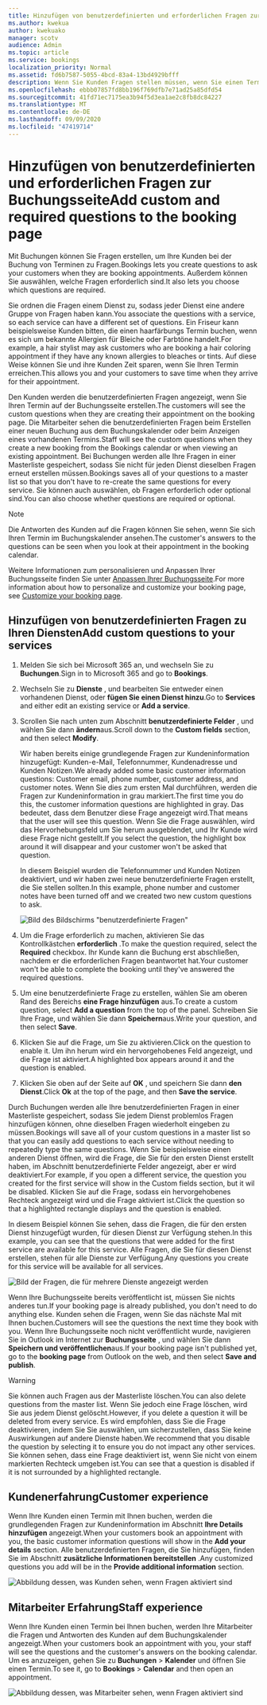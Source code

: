 ```yaml
---
title: Hinzufügen von benutzerdefinierten und erforderlichen Fragen zur Buchungsseite
ms.author: kwekua
author: kwekuako
manager: scotv
audience: Admin
ms.topic: article
ms.service: bookings
localization_priority: Normal
ms.assetid: fd6b7587-5055-4bcd-83a4-13bd4929bfff
description: Wenn Sie Kunden Fragen stellen müssen, wenn Sie einen Termin bei Ihnen online buchen, können Sie der Buchungsseite benutzerdefinierte Fragen und erforderliche Fragen hinzufügen.
ms.openlocfilehash: ebbb07857fd8bb196f769dfb7e71ad25a85dfd54
ms.sourcegitcommit: 41fd71ec7175ea3b94f5d3ea1ae2c8fb8dc84227
ms.translationtype: MT
ms.contentlocale: de-DE
ms.lasthandoff: 09/09/2020
ms.locfileid: "47419714"
---
```

# <a name="add-custom-and-required-questions-to-the-booking-page"></a><span data-ttu-id="64457-103">Hinzufügen von benutzerdefinierten und erforderlichen Fragen zur Buchungsseite</span><span class="sxs-lookup"><span data-stu-id="64457-103">Add custom and required questions to the booking page</span></span>

<span data-ttu-id="64457-104">Mit Buchungen können Sie Fragen erstellen, um Ihre Kunden bei der Buchung von Terminen zu Fragen.</span><span class="sxs-lookup"><span data-stu-id="64457-104">Bookings lets you create questions to ask your customers when they are booking appointments.</span></span> <span data-ttu-id="64457-105">Außerdem können Sie auswählen, welche Fragen erforderlich sind.</span><span class="sxs-lookup"><span data-stu-id="64457-105">It also lets you choose which questions are required.</span></span>

<span data-ttu-id="64457-106">Sie ordnen die Fragen einem Dienst zu, sodass jeder Dienst eine andere Gruppe von Fragen haben kann.</span><span class="sxs-lookup"><span data-stu-id="64457-106">You associate the questions with a service, so each service can have a different set of questions.</span></span> <span data-ttu-id="64457-107">Ein Friseur kann beispielsweise Kunden bitten, die einen haarfärbungs Termin buchen, wenn es sich um bekannte Allergien für Bleiche oder Farbtöne handelt.</span><span class="sxs-lookup"><span data-stu-id="64457-107">For example, a hair stylist may ask customers who are booking a hair coloring appointment if they have any known allergies to bleaches or tints.</span></span> <span data-ttu-id="64457-108">Auf diese Weise können Sie und ihre Kunden Zeit sparen, wenn Sie Ihren Termin erreichen.</span><span class="sxs-lookup"><span data-stu-id="64457-108">This allows you and your customers to save time when they arrive for their appointment.</span></span>

<span data-ttu-id="64457-109">Den Kunden werden die benutzerdefinierten Fragen angezeigt, wenn Sie Ihren Termin auf der Buchungsseite erstellen.</span><span class="sxs-lookup"><span data-stu-id="64457-109">The customers will see the custom questions when they are creating their appointment on the booking page.</span></span> <span data-ttu-id="64457-110">Die Mitarbeiter sehen die benutzerdefinierten Fragen beim Erstellen einer neuen Buchung aus dem Buchungskalender oder beim Anzeigen eines vorhandenen Termins.</span><span class="sxs-lookup"><span data-stu-id="64457-110">Staff will see the custom questions when they create a new booking from the Bookings calendar or when viewing an existing appointment.</span></span> <span data-ttu-id="64457-111">Bei Buchungen werden alle Ihre Fragen in einer Masterliste gespeichert, sodass Sie nicht für jeden Dienst dieselben Fragen erneut erstellen müssen.</span><span class="sxs-lookup"><span data-stu-id="64457-111">Bookings saves all of your questions to a master list so that you don't have to re-create the same questions for every service.</span></span> <span data-ttu-id="64457-112">Sie können auch auswählen, ob Fragen erforderlich oder optional sind.</span><span class="sxs-lookup"><span data-stu-id="64457-112">You can also choose whether questions are required or optional.</span></span>

> [!NOTE]
> <span data-ttu-id="64457-113">Die Antworten des Kunden auf die Fragen können Sie sehen, wenn Sie sich Ihren Termin im Buchungskalender ansehen.</span><span class="sxs-lookup"><span data-stu-id="64457-113">The customer's answers to the questions can be seen when you look at their appointment in the booking calendar.</span></span>

<span data-ttu-id="64457-114">Weitere Informationen zum personalisieren und Anpassen Ihrer Buchungsseite finden Sie unter [Anpassen Ihrer Buchungsseite](customize-booking-page.md).</span><span class="sxs-lookup"><span data-stu-id="64457-114">For more information about how to personalize and customize your booking page, see [Customize your booking page](customize-booking-page.md).</span></span>

## <a name="add-custom-questions-to-your-services"></a><span data-ttu-id="64457-115">Hinzufügen von benutzerdefinierten Fragen zu Ihren Diensten</span><span class="sxs-lookup"><span data-stu-id="64457-115">Add custom questions to your services</span></span>

1. <span data-ttu-id="64457-116">Melden Sie sich bei Microsoft 365 an, und wechseln Sie zu **Buchungen**.</span><span class="sxs-lookup"><span data-stu-id="64457-116">Sign in to Microsoft 365 and go to **Bookings**.</span></span>

1. <span data-ttu-id="64457-117">Wechseln Sie zu **Dienste** , und bearbeiten Sie entweder einen vorhandenen Dienst, oder **fügen Sie einen Dienst hinzu**.</span><span class="sxs-lookup"><span data-stu-id="64457-117">Go to **Services** and either edit an existing service or **Add a service**.</span></span>

1. <span data-ttu-id="64457-118">Scrollen Sie nach unten zum Abschnitt **benutzerdefinierte Felder** , und wählen Sie dann **ändern**aus.</span><span class="sxs-lookup"><span data-stu-id="64457-118">Scroll down to the **Custom fields** section, and then select **Modify**.</span></span>

   <span data-ttu-id="64457-119">Wir haben bereits einige grundlegende Fragen zur Kundeninformation hinzugefügt: Kunden-e-Mail, Telefonnummer, Kundenadresse und Kunden Notizen.</span><span class="sxs-lookup"><span data-stu-id="64457-119">We already added some basic customer information questions: Customer email, phone number, customer address, and customer notes.</span></span> <span data-ttu-id="64457-120">Wenn Sie dies zum ersten Mal durchführen, werden die Fragen zur Kundeninformation in grau markiert.</span><span class="sxs-lookup"><span data-stu-id="64457-120">The first time you do this, the customer information questions are highlighted in gray.</span></span> <span data-ttu-id="64457-121">Das bedeutet, dass dem Benutzer diese Frage angezeigt wird.</span><span class="sxs-lookup"><span data-stu-id="64457-121">That means that the user will see this question.</span></span> <span data-ttu-id="64457-122">Wenn Sie die Frage auswählen, wird das Hervorhebungsfeld um Sie herum ausgeblendet, und Ihr Kunde wird diese Frage nicht gestellt.</span><span class="sxs-lookup"><span data-stu-id="64457-122">If you select the question, the highlight box around it will disappear and your customer won't be asked that question.</span></span>

   <span data-ttu-id="64457-123">In diesem Beispiel wurden die Telefonnummer und Kunden Notizen deaktiviert, und wir haben zwei neue benutzerdefinierte Fragen erstellt, die Sie stellen sollten.</span><span class="sxs-lookup"><span data-stu-id="64457-123">In this example, phone number and customer notes have been turned off and we created two new custom questions to ask.</span></span>

   ![Bild des Bildschirms "benutzerdefinierte Fragen"](../media/bookings-questions-custom-fields.png)

1. <span data-ttu-id="64457-125">Um die Frage erforderlich zu machen, aktivieren Sie das Kontrollkästchen **erforderlich** .</span><span class="sxs-lookup"><span data-stu-id="64457-125">To make the question required, select the **Required** checkbox.</span></span> <span data-ttu-id="64457-126">Ihr Kunde kann die Buchung erst abschließen, nachdem er die erforderlichen Fragen beantwortet hat.</span><span class="sxs-lookup"><span data-stu-id="64457-126">Your customer won't be able to complete the booking until they've answered the required questions.</span></span>

1. <span data-ttu-id="64457-127">Um eine benutzerdefinierte Frage zu erstellen, wählen Sie am oberen Rand des Bereichs **eine Frage hinzufügen** aus.</span><span class="sxs-lookup"><span data-stu-id="64457-127">To create a custom question, select **Add a question** from the top of the panel.</span></span> <span data-ttu-id="64457-128">Schreiben Sie Ihre Frage, und wählen Sie dann **Speichern**aus.</span><span class="sxs-lookup"><span data-stu-id="64457-128">Write your question, and then select **Save**.</span></span>

1. <span data-ttu-id="64457-129">Klicken Sie auf die Frage, um Sie zu aktivieren.</span><span class="sxs-lookup"><span data-stu-id="64457-129">Click on the question to enable it.</span></span> <span data-ttu-id="64457-130">Um ihn herum wird ein hervorgehobenes Feld angezeigt, und die Frage ist aktiviert.</span><span class="sxs-lookup"><span data-stu-id="64457-130">A highlighted box appears around it and the question is enabled.</span></span>

1. <span data-ttu-id="64457-131">Klicken Sie oben auf der Seite auf **OK** , und speichern Sie dann **den Dienst**.</span><span class="sxs-lookup"><span data-stu-id="64457-131">Click **Ok** at the top of the page, and then **Save the service**.</span></span>

<span data-ttu-id="64457-132">Durch Buchungen werden alle Ihre benutzerdefinierten Fragen in einer Masterliste gespeichert, sodass Sie jedem Dienst problemlos Fragen hinzufügen können, ohne dieselben Fragen wiederholt eingeben zu müssen.</span><span class="sxs-lookup"><span data-stu-id="64457-132">Bookings will save all of your custom questions in a master list so that you can easily add questions to each service without needing to repeatedly type the same questions.</span></span> <span data-ttu-id="64457-133">Wenn Sie beispielsweise einen anderen Dienst öffnen, wird die Frage, die Sie für den ersten Dienst erstellt haben, im Abschnitt benutzerdefinierte Felder angezeigt, aber er wird deaktiviert.</span><span class="sxs-lookup"><span data-stu-id="64457-133">For example, if you open a different service, the question you created for the first service will show in the Custom fields section, but it wil be disabled.</span></span> <span data-ttu-id="64457-134">Klicken Sie auf die Frage, sodass ein hervorgehobenes Rechteck angezeigt wird und die Frage aktiviert ist.</span><span class="sxs-lookup"><span data-stu-id="64457-134">Click the question so that a highlighted rectangle displays and the question is enabled.</span></span>

<span data-ttu-id="64457-135">In diesem Beispiel können Sie sehen, dass die Fragen, die für den ersten Dienst hinzugefügt wurden, für diesen Dienst zur Verfügung stehen.</span><span class="sxs-lookup"><span data-stu-id="64457-135">In this example, you can see that the questions that were added for the first service are available for this service.</span></span> <span data-ttu-id="64457-136">Alle Fragen, die Sie für diesen Dienst erstellen, stehen für alle Dienste zur Verfügung.</span><span class="sxs-lookup"><span data-stu-id="64457-136">Any questions you create for this service will be available for all services.</span></span>

   ![Bild der Fragen, die für mehrere Dienste angezeigt werden](../media/bookings-questions-services.png)

<span data-ttu-id="64457-138">Wenn Ihre Buchungsseite bereits veröffentlicht ist, müssen Sie nichts anderes tun.</span><span class="sxs-lookup"><span data-stu-id="64457-138">If your booking page is already published, you don't need to do anything else.</span></span> <span data-ttu-id="64457-139">Kunden sehen die Fragen, wenn Sie das nächste Mal mit Ihnen buchen.</span><span class="sxs-lookup"><span data-stu-id="64457-139">Customers will see the questions the next time they book with you.</span></span> <span data-ttu-id="64457-140">Wenn Ihre Buchungsseite noch nicht veröffentlicht wurde, navigieren Sie in Outlook im Internet zur **Buchungsseite** , und wählen Sie dann **Speichern und veröffentlichen**aus.</span><span class="sxs-lookup"><span data-stu-id="64457-140">If your booking page isn't published yet, go to the **booking page** from Outlook on the web, and then select **Save and publish**.</span></span>

> [!WARNING]
> <span data-ttu-id="64457-141">Sie können auch Fragen aus der Masterliste löschen.</span><span class="sxs-lookup"><span data-stu-id="64457-141">You can also delete questions from the master list.</span></span> <span data-ttu-id="64457-142">Wenn Sie jedoch eine Frage löschen, wird Sie aus jedem Dienst gelöscht.</span><span class="sxs-lookup"><span data-stu-id="64457-142">However, if you delete a question it will be deleted from every service.</span></span> <span data-ttu-id="64457-143">Es wird empfohlen, dass Sie die Frage deaktivieren, indem Sie Sie auswählen, um sicherzustellen, dass Sie keine Auswirkungen auf andere Dienste haben.</span><span class="sxs-lookup"><span data-stu-id="64457-143">We recommend that you disable the question by selecting it to ensure you do not impact any other services.</span></span> <span data-ttu-id="64457-144">Sie können sehen, dass eine Frage deaktiviert ist, wenn Sie nicht von einem markierten Rechteck umgeben ist.</span><span class="sxs-lookup"><span data-stu-id="64457-144">You can see that a question is disabled if it is not surrounded by a highlighted rectangle.</span></span>

## <a name="customer-experience"></a><span data-ttu-id="64457-145">Kundenerfahrung</span><span class="sxs-lookup"><span data-stu-id="64457-145">Customer experience</span></span>

<span data-ttu-id="64457-146">Wenn Ihre Kunden einen Termin mit Ihnen buchen, werden die grundlegenden Fragen zur Kundeninformation im Abschnitt **Ihre Details hinzufügen** angezeigt.</span><span class="sxs-lookup"><span data-stu-id="64457-146">When your customers book an appointment with you, the basic customer information questions will show in the **Add your details** section.</span></span> <span data-ttu-id="64457-147">Alle benutzerdefinierten Fragen, die Sie hinzufügen, finden Sie im Abschnitt **zusätzliche Informationen bereitstellen** .</span><span class="sxs-lookup"><span data-stu-id="64457-147">Any customized questions you add will be in the **Provide additional information** section.</span></span>

![Abbildung dessen, was Kunden sehen, wenn Fragen aktiviert sind](../media/bookings-questions-customer.png)

## <a name="staff-experience"></a><span data-ttu-id="64457-149">Mitarbeiter Erfahrung</span><span class="sxs-lookup"><span data-stu-id="64457-149">Staff experience</span></span>

<span data-ttu-id="64457-150">Wenn Ihre Kunden einen Termin bei Ihnen buchen, werden Ihre Mitarbeiter die Fragen und Antworten des Kunden auf dem Buchungskalender angezeigt.</span><span class="sxs-lookup"><span data-stu-id="64457-150">When your customers book an appointment with you, your staff will see the questions and the customer's answers on the booking calendar.</span></span> <span data-ttu-id="64457-151">Um es anzuzeigen, gehen Sie zu **Buchungen** \> **Kalender** und öffnen Sie einen Termin.</span><span class="sxs-lookup"><span data-stu-id="64457-151">To see it, go to **Bookings** \> **Calendar** and then open an appointment.</span></span>

![Abbildung dessen, was Mitarbeiter sehen, wenn Fragen aktiviert sind](../media/bookings-questions-staff.png)
